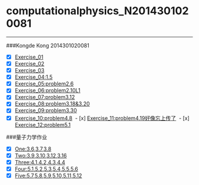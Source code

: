 #
# computationalphysics_N2014301020081
----------
###Kongde Kong  2014301020081
  - [x] [Exercise_01](https://github.com/kdfeng/computationalphysics_N2014301020081/blob/master/exercise_01)
  - [x] [Exercise_02](https://www.zybuluo.com/2014301020081/note/513262)
  - [x] [Exercise_03](https://www.zybuluo.com/2014301020081/note/505439)
  - [x] [Exercise_04:1.5](https://www.zybuluo.com/2014301020081/note/524337)
  - [x] [Exercise_05:problem2.6](https://www.zybuluo.com/2014301020081/note/534564)
  - [x] [Exercise_06:problem2.10L1](https://www.zybuluo.com/2014301020081/note/542351)
  - [x] [Exercise_07:problem3.12](https://www.zybuluo.com/2014301020081/note/550700)
  - [x] [Exercise_08:problem3.18&3.20](https://www.zybuluo.com/2014301020081/note/534564)
  - [x] [Exercise_09:problem3.30](https://www.zybuluo.com/2014301020081/note/573131)
  - [x] [Exercise_10:problem4.8](https://www.zybuluo.com/2014301020081/note/580357)
  - [x] [Exercise_11:problem4.19好像忘上传了](https://www.zybuluo.com/2014301020081/note/588240)
  - [x] [Exercise_12:problem5.1](https://www.zybuluo.com/2014301020081/note/597899)

###量子力学作业
  - [x] [One:3.6,3.7,3.8](https://www.zybuluo.com/2014301020081/note/563342)
  - [x] [Two:3.9,3.10,3.12,3.16](https://www.zybuluo.com/2014301020081/note/568556)
  - [x] [Three:4.1,4.2,4.3,4.4](https://www.zybuluo.com/2014301020081/note/576073)
  - [x] [Four:5.1,5.2,5.3,5.4,5.5,5.6](https://www.zybuluo.com/2014301020081/note/584330)
  - [x] [Five:5.7,5.8,5.9,5.10,5.11,5.12](https://www.zybuluo.com/2014301020081/note/592619)
